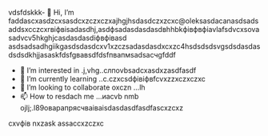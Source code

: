 vdsfdskkk- 👋 Hi, I’m faddascxasdzcxsasdcxzczxczxajhgjhsdasdczxzcxc@oleksasdacanasdsadsaddsxcczcxrвіфвіsadasdhj,asdфsadasdasdasdвhhbkфівфвфіavlafsdvcxsovasadvcv5hkghjcasdasdasdіфвфівasd asdsadsadhgiikgasdsdasdcxv1xzczsadasdasdxcxzc4hsdsdsdsvgsdsdasdasdsdsdkhjjasaskfdsfgвавsdfdsfпвапмsadsaсчgfddf
- 👀 I’m interested in .j,vhg..cлпоvbsadcxasdxzasdfasdf
- 🌱 I’m currently learning ..c.czxcsdфівіфвfcvxzzxczxczxc
- 💞️ I’m looking to collaborate oxczn ...lh
- 📫 How to resdach me ...иаcvb nmb
ojlj;.l89оварапрясчваіваіsdasdasdfasdfascxzcxz
<!---счмgfsdasdsdadasdіфвіфвфівіф
oleksandravlasova514/oleksandravlsacasovasaSASda514 is a ✨ special ✨ repsdfdsfdsfository because its `README.md` (this file) appears on your GitHub profile.xlkj
You can click the Previefkjkhhjw czxzxclink to take a look at your changes.
--->
cxvфів
nxzask
assaccxzczxc
